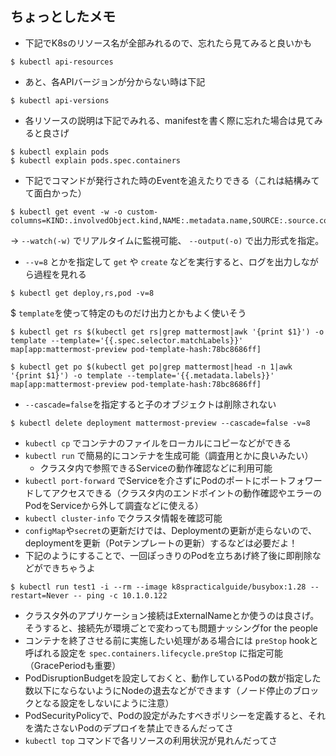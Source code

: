 ## ちょっとしたメモ
* 下記でK8sのリソース名が全部みれるので、忘れたら見てみると良いかも
```
$ kubectl api-resources
```
* あと、各APIバージョンが分からない時は下記
```
$ kubectl api-versions
```
* 各リソースの説明は下記でみれる、manifestを書く際に忘れた場合は見てみると良さげ
```
$ kubectl explain pods
$ kubectl explain pods.spec.containers   
```
* 下記でコマンドが発行された時のEventを追えたりできる（これは結構みてて面白かった）
```
$ kubectl get event -w -o custom-columns=KIND:.involvedObject.kind,NAME:.metadata.name,SOURCE:.source.component,REASON:.reason,MESSAGE:.message
```
→ `--watch(-w)` でリアルタイムに監視可能、 `--output(-o)` で出力形式を指定。
* `--v=8` とかを指定して `get` や `create` などを実行すると、ログを出力しながら過程を見れる
```
$ kubectl get deploy,rs,pod -v=8
```
$ `template`を使って特定のものだけ出力とかもよく使いそう
```
$ kubectl get rs $(kubectl get rs|grep mattermost|awk '{print $1}') -o template --template='{{.spec.selector.matchLabels}}'
map[app:mattermost-preview pod-template-hash:78bc8686ff]

$ kubectl get po $(kubectl get po|grep mattermost|head -n 1|awk '{print $1}') -o template --template='{{.metadata.labels}}'     
map[app:mattermost-preview pod-template-hash:78bc8686ff]
```
* `--cascade=false`を指定すると子のオブジェクトは削除されない
```
$ kubectl delete deployment mattermost-preview --cascade=false -v=8  
```
* `kubectl cp` でコンテナのファイルをローカルにコピーなどができる
* `kubectl run` で簡易的にコンテナを生成可能（調査用とかに良いみたい）
  * クラスタ内で参照できるServiceの動作確認などに利用可能
* `kubectl port-forward` でServiceを介さずにPodのポートにポートフォワードしてアクセスできる（クラスタ内のエンドポイントの動作確認やエラーのPodをServiceから外して調査などに使える）
* `kubectl cluster-info` でクラスタ情報を確認可能
* `configMap`や`secret`の更新だけでは、Deploymentの更新が走らないので、deploymentを更新（Potテンプレートの更新）するなどは必要だよ！
* 下記のようにすることで、一回ぽっきりのPodを立ちあげ終了後に即削除などができちゃうよ
```
$ kubectl run test1 -i --rm --image k8spracticalguide/busybox:1.28 --restart=Never -- ping -c 10.1.0.122
```
* クラスタ外のアプリケーション接続はExternalNameとか使うのは良さげ。そうすると、接続先が環境ごとで変わっても問題ナッシングfor the people
* コンテナを終了させる前に実施したい処理がある場合には `preStop` hookと呼ばれる設定を `spec.containers.lifecycle.preStop` に指定可能（GracePeriodも重要）
* PodDisruptionBudgetを設定しておくと、動作しているPodの数が指定した数以下にならないようにNodeの退去などができます（ノード停止のブロックとなる設定をしないにように注意）
* PodSecurityPolicyで、Podの設定がみたすべきポリシーを定義すると、それを満たさないPodのデプロイを禁止できるんだってさ
* `kubectl top` コマンドで各リソースの利用状況が見れんだってさ
